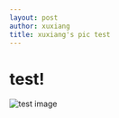 ```yaml
---
layout: post
author: xuxiang
title: xuxiang's pic test
---
```


# test!
![test image](http://d.pcs.baidu.com/thumbnail/20d41708a47c6744dedd65649922a143?fid=2483271595-250528-2599186661&time=1391969619&rt=pr&sign=FDTAER-DCb740ccc5511e5e8fedcff06b081203-C5k7uHdI8%2FO3dta0%2F6kjSAVWAjY%3D&expires=8h&prisign=amMwnVibYf88f2TB/V4FApSN5rJwOqzRd3VKNKTQ53AEKBJxWcpoyj96l6p65hrwJTMtBHDFE4x/3SKcGzuw+x45oLOM2ebDsA7W9Ml4qnqaYWCq8K+F5O1gdG4LbnHYZLVyjRdWc8JmqtS48Dv5FzdHwRkSHRECB2ssYMa+ekB232pW9BdEEXBtrRUCrJk2HOV0gRi4YiYYab4Xizk2FGVgLvnOyyG5cM10nJvPIoE=&r=595139978&size=c10000_u10000&quality=100)
